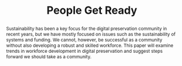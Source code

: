 ---
abstract: Sustainability has been a key focus for the digital preservation community
  in recent years, but we have mostly focused on issues such as the sustainability
  of systems and funding. We cannot, however, be successful as a community without
  also developing a robust and skilled workforce. This paper will examine trends in
  workforce development in digital preservation and suggest steps forward we should
  take as a community.
creators:
- Sharon McMeekin
date: null
document_url: https://services.phaidra.univie.ac.at/api/object/o:1081732/download
grand_parent: iPRES
institutions: []
keywords: []
landing_page_url: https://phaidra.univie.ac.at/o:1081732
language: eng
layout: publication
license: CC BY 4.0 International
notes_url: null
parent: iPRES 2019
publication_type: paper
size: 252520
slides_url: null
source_name: iPRES
stream_url: null
title: 'People Get Ready '
year: 2019
---